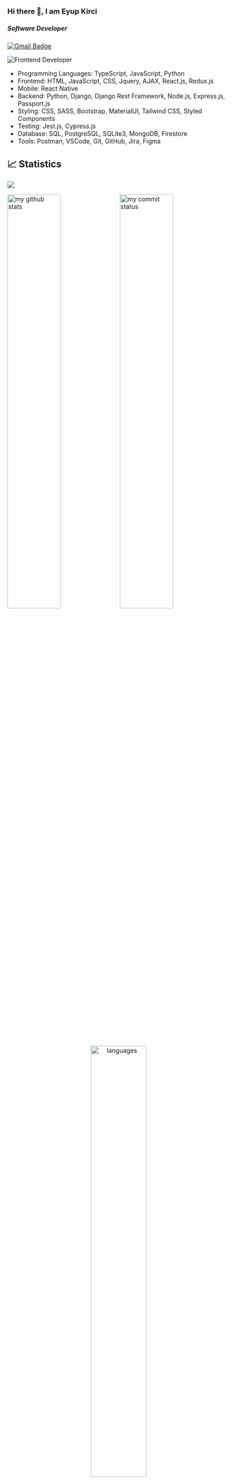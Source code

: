 ### Hi there 👋, I am Eyup Kirci 
##### Software Developer
[![Gmail Badge](https://img.shields.io/badge/Gmail-D14836?style=for-the-badge&logo=gmail&logoColor=white)](https://mail.google.com/mail/u/0/?hl=tr&tf=cm&fs=1&to=eyupkirci@gmail.com)
<!-- [![LinkedIn Badge](https://img.shields.io/badge/LinkedIn-0077B5?style=for-the-badge&logo=linkedin&logoColor=white)](https://www.linkedin.com/in/eyupkirci) -->

![Frontend Developer](https://media.giphy.com/media/iIqmM5tTjmpOB9mpbn/giphy.gif)

<!-- -  🌱 I’m A lifelong learner. 
-  ✨ Having knowledge;
-  in Frontend: HTML, CSS, JS, SASS, Bootstrap, Material UI, React.js, Redux, and React Native in Mobile Dev
-  in Backend: Python, Django, Django Rest Framework, SQL, Firebase, Postgresql, RestfulAPIs 
-  👯 Eager to contribute to team success through hard work, attention to details and excellent organizational skills.
-  📝 Believes in the importance of learning new things every day. 
-  👨‍💻 Motivated to learn, grow and excel in IT industry.
-  💬 Please feel free to reach out if you have any questions or suggestions.
-  😄 You can show some   ❤️    &nbsp; by starring some of the repositories
-  📫 How to reach me; -->
- Programming Languages: TypeScript, JavaScript, Python
- Frontend: HTML, JavaScript, CSS, Jquery, AJAX, React.js, Redux.js
- Mobile: React Native  
- Backend: Python, Django, Django Rest Framework, Node.js, Express.js, Passport.js
- Styling: CSS, SASS, Bootstrap, MaterialUI, Tailwind CSS, Styled Components
- Testing: Jest.js, Cypress.js
- Database: SQL, PostgreSQL, SQLite3, MongoDB, Firestore
- Tools: Postman, VSCode, Git, GitHub, Jira, Figma

## 📈 Statistics

![](https://komarev.com/ghpvc/?username=eyupkirci)
<br>


<p align="left">
 <img src="https://github-readme-stats.vercel.app/api?username=eyupkirci&theme=chartreuse-dark" alt="my github stats" width="49%"/>&nbsp;
 <img src="https://github-readme-streak-stats.herokuapp.com/?user=eyupkirci&theme=chartreuse-dark" alt="my commit status" width="49%" />
</p>
<p align="center">
 <img src="https://github-readme-stats.vercel.app/api/top-langs/?username=eyupkirci&theme=chartreuse-dark&layout=compact" alt="languages" width="50%">
</p>
